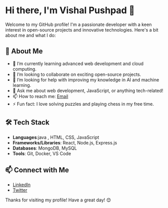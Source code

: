 # Hi there, I'm Vishal Pushpad 👋

Welcome to my GitHub profile! I'm a passionate developer with a keen interest in open-source projects and innovative technologies. Here's a bit about me and what I do:

## 🚀 About Me

- 🌱 I’m currently learning advanced web development and cloud computing.
- 💼 I’m looking to collaborate on exciting open-source projects.
- 🤔 I’m looking for help with improving my knowledge in AI and machine learning.
- 💬 Ask me about web development, JavaScript, or anything tech-related!
- 📫 How to reach me: [Email](mailto:vishalpushpad988@gmail.com)
- ⚡ Fun fact: I love solving puzzles and playing chess in my free time.

## 🛠 Tech Stack

- **Languages**:java , HTML, CSS, JavaScript
- **Frameworks/Libraries**: React, Node.js, Express.js
- **Databases**: MongoDB, MySQL
- **Tools**: Git, Docker, VS Code



## 📫 Connect with Me

- [LinkedIn](https://www.linkedin.com/in/vishalpushpad988)
- [Twitter](https://twitter.com/vishalpushpad988)

Thanks for visiting my profile! Have a great day! 😊
